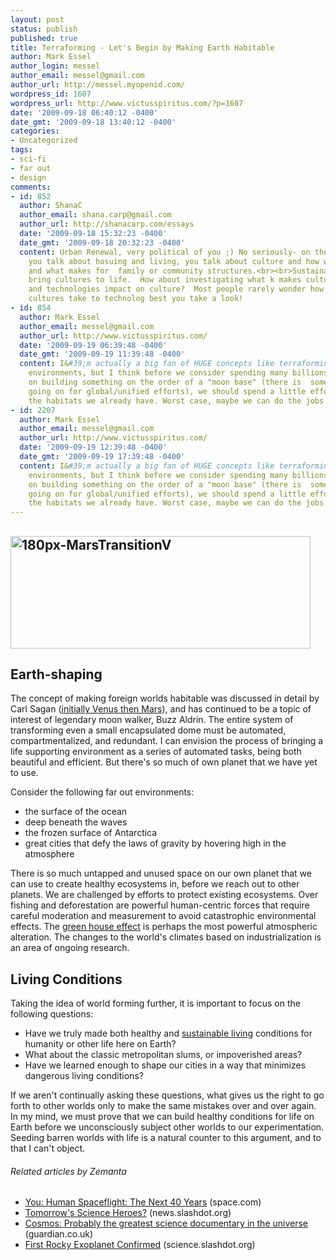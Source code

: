 ```yaml
---
layout: post
status: publish
published: true
title: Terraforming - Let's Begin by Making Earth Habitable
author: Mark Essel
author_login: messel
author_email: messel@gmail.com
author_url: http://messel.myopenid.com/
wordpress_id: 1607
wordpress_url: http://www.victusspiritus.com/?p=1607
date: '2009-09-18 06:40:12 -0400'
date_gmt: '2009-09-18 13:40:12 -0400'
categories:
- Uncategorized
tags:
- sci-fi
- far out
- design
comments:
- id: 852
  author: ShanaC
  author_email: shana.carp@gmail.com
  author_url: http://shanacarp.com/essays
  date: '2009-09-18 15:32:23 -0400'
  date_gmt: '2009-09-18 20:32:23 -0400'
  content: Urban Renewal, very political of you ;) No seriously- on the flip, when
    you talk about hosuing and living, you talk about culture and how we want to live,
    and what makes for  family or community structures.<br><br>Sustainable is also
    bring cultures to life.  How about investigating what k makes cultures come alive,
    and technologies impact on culture?  Most people rarely wonder how more conservative
    cultures take to technolog best you take a look!
- id: 854
  author: Mark Essel
  author_email: messel@gmail.com
  author_url: http://www.victusspiritus.com/
  date: '2009-09-19 06:39:48 -0400'
  date_gmt: '2009-09-19 11:39:48 -0400'
  content: I&#39;m actually a big fan of HUGE concepts like terraforming habitable
    environments, but I think before we consider spending many billions of dollars
    on building something on the order of a "moon base" (there is  some great effort
    going on for global/unified efforts), we should spend a little effort improving
    the habitats we already have. Worst case, maybe we can do the jobs in parallel.
- id: 2207
  author: Mark Essel
  author_email: messel@gmail.com
  author_url: http://www.victusspiritus.com/
  date: '2009-09-19 12:39:48 -0400'
  date_gmt: '2009-09-19 17:39:48 -0400'
  content: I&#39;m actually a big fan of HUGE concepts like terraforming habitable
    environments, but I think before we consider spending many billions of dollars
    on building something on the order of a "moon base" (there is  some great effort
    going on for global/unified efforts), we should spend a little effort improving
    the habitats we already have. Worst case, maybe we can do the jobs in parallel.
---
```

<p style="text-align: center;">
<h2><a href="http://en.wikipedia.org/wiki/Terraforming"><img class="aligncenter size-full wp-image-1614" title="180px-MarsTransitionV" src="{{ site.url }}/assets/2009/09/180px-MarsTransitionV2.jpg" alt="180px-MarsTransitionV" width="480" height="180" /></a></h2>
<h2>Earth-shaping</h2>
<p>The concept of making foreign worlds habitable was discussed in detail by Carl Sagan (<a href="http://en.wikipedia.org/wiki/Terraforming">initially Venus then Mars</a>), and has continued to be a topic of interest of legendary moon walker, Buzz Aldrin. The entire system of transforming even a small encapsulated dome must be automated, compartmentalized, and redundant. I can envision the process of bringing a life supporting environment as a series of automated tasks, being both beautiful and efficient. But there's so much of own planet that we have yet to use.</p>
<p><span style="background-color: #ffffff;">Consider the following far out environments:</span></p>
<ul>
<li><span style="background-color: #ffffff;">the surface of the ocean </span></li>
<li><span style="background-color: #ffffff;">deep beneath the waves</span></li>
<li><span style="background-color: #ffffff;">the frozen surface of Antarctica</span></li>
<li><span style="background-color: #ffffff;">great cities that defy the laws of gravity by hovering high in the atmosphere</span></li>
</ul>
<p>There is so much untapped and unused space on our own planet that we can use to create healthy ecosystems in, before we reach out to other planets. We are challenged by efforts to protect existing ecosystems. Over fishing and deforestation are powerful human-centric forces that require careful moderation and measurement to avoid catastrophic environmental effects. The <a class="zem_slink" title="Greenhouse effect" rel="wikipedia" href="http://en.wikipedia.org/wiki/Greenhouse_effect">green house effect</a> is perhaps the most powerful atmospheric alteration. The changes to the world's climates based on industrialization is an area of ongoing research.</p>
<h2>Living Conditions</h2>
<p>Taking the idea of world forming further, it is important to focus on the following questions:</p>
<ul>
<li><span style="background-color: #ffffff;">Have we truly made both healthy and <a class="zem_slink" title="Sustainable living" rel="wikipedia" href="http://en.wikipedia.org/wiki/Sustainable_living">sustainable living</a> conditions for humanity or other life here on Earth? </span></li>
<li><span style="background-color: #ffffff;">What about the classic metropolitan slums, or impoverished areas? </span></li>
<li><span style="background-color: #ffffff;">Have we learned enough to shape our cities in a way that minimizes dangerous living conditions?</span></li>
</ul>
<p>If we aren't continually asking these questions, what gives us the right to go forth to other worlds only to make the same mistakes over and over again. In my mind, we must prove that we can build healthy conditions for life on Earth before we unconsciously subject other worlds to our experimentation. Seeding barren worlds with life is a natural counter to this argument, and to that I can't object.</p>
<h6 class="zemanta-related-title" style="font-size:1em;">Related articles by Zemanta</h6>
<ul class="zemanta-article-ul">
<li class="zemanta-article-ul-li"><a href="http://www.space.com/news/090720-apollo11-40th-40years.html">You: Human Spaceflight: The Next 40 Years</a> (space.com)</li>
<li class="zemanta-article-ul-li"><a href="http://news.slashdot.org/story/09/07/13/2154229/Tomorrows-Science-Heroes?from=rss">Tomorrow's Science Heroes?</a> (news.slashdot.org)</li>
<li class="zemanta-article-ul-li"><a href="http://r.zemanta.com/?u=http%3A//www.guardian.co.uk/science/blog/2009/aug/12/carl-sagan-cosmos-personal-voyage&amp;a=6883870&amp;rid=2bbb2a1f-1f2b-4600-9fd2-a80683357f7b&amp;e=8f57524078013c069ffa380de5d29945">Cosmos: Probably the greatest science documentary in the universe</a> (guardian.co.uk)</li>
<li class="zemanta-article-ul-li"><a href="http://science.slashdot.org/story/09/09/16/1327212/First-Rocky-Exoplanet-Confirmed?from=rss">First Rocky Exoplanet Confirmed</a> (science.slashdot.org)</li>
</ul>

